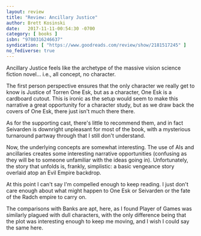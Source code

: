 ```yaml
---
layout: review
title: "Review: Ancillary Justice"
author: Brett Kosinski
date:   2017-11-11-00:54:30 -0700
category: [ books ]
isbn: "9780316246637"
syndication: [ "https://www.goodreads.com/review/show/2181517245" ]
no_fediverse: true
---
```


Ancillary Justice feels like the archetype of the massive vision science fiction novel... i.e., all concept, no character.

The first person perspective ensures that the only character we really get to know is Justice of Torren One Esk, but as a character, One Esk is a cardboard cutout. This is ironic as the setup would seem to make this narrative a great opportunity for a character study, but as we draw back the covers of One Esk, there just isn't much there there.

As for the supporting cast, there's little to recommend them, and in fact Seivarden is downright unpleasant for most of the book, with a mysterious turnaround partway through that I still don't understand.

<!-- more -->

Now, the underlying concepts are somewhat interesting. The use of AIs and ancillaries creates some interesting narrative opportunities (confusing as they will be to someone unfamiliar with the ideas going in). Unfortunately, the story that unfolds is, frankly, simplistic: a basic vengeance story overlaid atop an Evil Empire backdrop.

At this point I can't say I'm compelled enough to keep reading. I just don't care enough about what might happen to One Esk or Seivarden or the fate of the Radch empire to carry on.

The comparisons with Banks are apt, here, as I found Player of Games was similarly plagued with dull characters, with the only difference being that the plot was interesting enough to keep me moving, and I wish I could say the same here.
